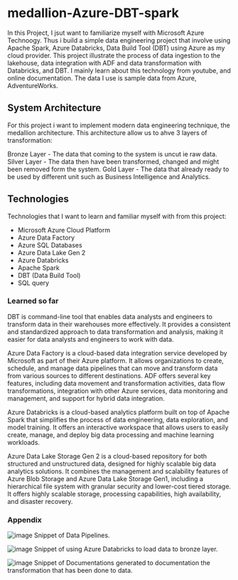 # medallion-Azure-DBT-spark
 
In this Project, I jsut want to familiarize myself with Microsoft Azure Technoogy. Thus i build a simple data engineering project that involve using Apache Spark, Azure Databricks, Data Build Tool (DBT) using Azure as my cloud provider. This project illustrate the process of data ingestion to the lakehouse, data integration with ADF and data transformation with Databricks, and DBT. I mainly learn about this technology from youtube, and online documentation. The data I use is sample data from Azure, AdventureWorks. 

## System Architecture

For this project i want to implement modern data engineering technique, the medallion architecture. This architecture allow us to ahve 3 layers of transformation:

Bronze Layer - The data that coming to the system is uncut ie raw data.
Silver Layer - The data then have been transformed, changed and might been removed form the system.
Gold Layer - The data that already ready to be used by different unit such as Business Intelligence and Analytics.

## Technologies

Technologies that I want to learn and familiar myself with from this project:

- Microsoft Azure Cloud Platform
- Azure Data Factory
- Azure SQL Databases
- Azure Data Lake Gen 2
- Azure Databricks
- Apache Spark
- DBT (Data Build Tool)
- SQL query

### Learned so far
DBT is command-line tool that enables data analysts and engineers to transform data in their warehouses more effectively. It provides a consistent and standardized approach to data transformation and analysis, making it easier for data analysts and engineers to work with data.

Azure Data Factory is a cloud-based data integration service developed by Microsoft as part of their Azure platform.  It allows organizations to create, schedule, and manage data pipelines that can move and transform data from various sources to different destinations. ADF offers several key features, including data movement and transformation activities, data flow transformations, integration with other Azure services, data monitoring and management, and support for hybrid data integration.

Azure Databricks is a cloud-based analytics platform built on top of Apache Spark that simplifies the process of data engineering, data exploration, and model training. It offers an interactive workspace that allows users to easily create, manage, and deploy big data processing and machine learning workloads.

Azure Data Lake Storage Gen 2  is a cloud-based repository for both structured and unstructured data, designed for highly scalable big data analytics solutions.  It combines the management and scalability features of Azure Blob Storage and Azure Data Lake Storage Gen1, including a hierarchical file system with granular security and lower-cost tiered storage. It offers highly scalable storage, processing capabilities, high availability, and disaster recovery.

### Appendix

![image](https://github.com/AsyrafMustaffa-01/medallion-Azure-DBT-spark/assets/155541067/06a4b380-1e0a-4149-b671-fbd1bf85a3cb)
Snippet of Data Pipelines.

![image](https://github.com/AsyrafMustaffa-01/medallion-Azure-DBT-spark/assets/155541067/309d3bce-4b5d-4ccd-b9f9-5a02639f4ab8)
Snippet of using Azure Databricks to load data to bronze layer.

![image](https://github.com/AsyrafMustaffa-01/medallion-Azure-DBT-spark/assets/155541067/fb9f774b-fcac-45bf-9da3-e92d726d176f)
Snippet of Documentations generated to documentation the transformation that has been done to data.


